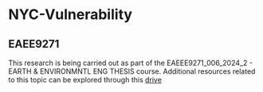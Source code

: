 # NYC-Vulnerability



## EAEE9271
This research is being carried out as part of the EAEEE9271_006_2024_2 - EARTH &amp; ENVIRONMNTL ENG THESIS course. Additional resources related to this topic can be explored through this [drive](https://drive.google.com/drive/folders/1O1DLxy_BeMLSoKl6KaMozdFqzm1Fs9BG?usp=drive_link)
